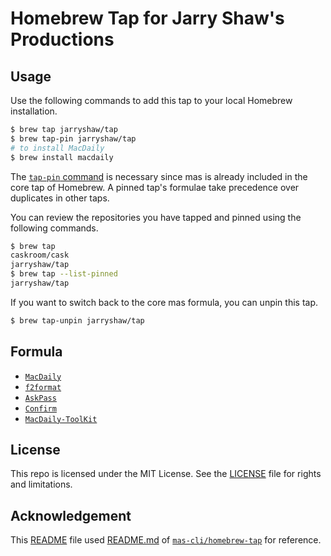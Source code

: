 # Homebrew Tap for Jarry Shaw's Productions

## Usage

Use the following commands to add this tap to your local Homebrew installation.

```bash
$ brew tap jarryshaw/tap
$ brew tap-pin jarryshaw/tap
# to install MacDaily
$ brew install macdaily
```

The [`tap-pin` command](https://docs.brew.sh/Taps#formula-duplicate-names)
is necessary since mas is already included in the core tap of Homebrew. A pinned tap's
formulae take precedence over duplicates in other taps.

You can review the repositories you have tapped and pinned using the following commands.

```bash
$ brew tap
caskroom/cask
jarryshaw/tap
$ brew tap --list-pinned
jarryshaw/tap
```

If you want to switch back to the core mas formula, you can unpin this tap.

```bash
$ brew tap-unpin jarryshaw/tap
```

## Formula

- [`MacDaily`](https://github.com/JarryShaw/MacDaily#macdaily)
- [`f2format`](https://github.com/JarryShaw/f2format#f2format)
- [`AskPass`](https://github.com/JarryShaw/askpass#askpass)
- [`Confirm`](https://github.com/JarryShaw/confirm#confirm)
- [`MacDaily-ToolKit`](https://github.com/JarryShaw/MacDaily/blob/master/doc/launch.rst#programs)

## License

This repo is licensed under the MIT License. See the [LICENSE](LICENSE) file for rights and limitations.

## Acknowledgement

This [README](README.md) file used [README.md](https://github.com/mas-cli/homebrew-tap/blob/master/README.md) of [`mas-cli/homebrew-tap`](https://github.com/mas-cli/homebrew-tap) for reference.

